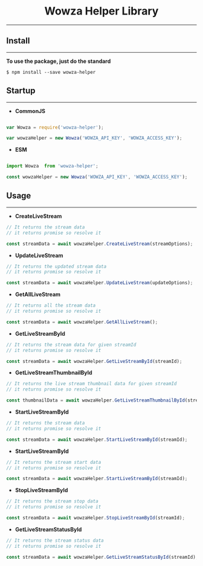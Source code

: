 # <center>Wowza Helper Library</center>
***

## Install
---

<strong>To use the package, just do the standard</strong>

    $ npm install --save wowza-helper

## Startup
---

* <strong>CommonJS</strong>

```js

var Wowza = require('wowza-helper');

var wowzaHelper = new Wowza('WOWZA_API_KEY', 'WOWZA_ACCESS_KEY');

```
* <strong>ESM</strong>

```js

import Wowza  from 'wowza-helper';

const wowzaHelper = new Wowza('WOWZA_API_KEY', 'WOWZA_ACCESS_KEY');

```

## Usage
---

* <strong>CreateLiveStream</strong>

```js
// It returns the stream data
// it returns promise so resolve it

const streamData = await wowzaHelper.CreateLiveStream(streamOptions);

```

* <strong>UpdateLiveStream</strong>

```js
// It returns the updated stream data
// it returns promise so resolve it

const streamData = await wowzaHelper.UpdateLiveStream(updateOptions);

```

* <strong>GetAllLiveStream</strong>

```js
// It returns all the stream data
// it returns promise so resolve it

const streamData = await wowzaHelper.GetAllLiveStream();

```

* <strong>GetLiveStreamById</strong>

```js
// It returns the stream data for given streamId
// it returns promise so resolve it

const streamData = await wowzaHelper.GetLiveStreamById(streamId);

```

* <strong>GetLiveStreamThumbnailById</strong>

```js
// It returns the live stream thumbnail data for given streamId
// it returns promise so resolve it

const thumbnailData = await wowzaHelper.GetLiveStreamThumbnailById(streamId);

```

* <strong>StartLiveStreamById</strong>

```js
// It returns the stream data
// it returns promise so resolve it

const streamData = await wowzaHelper.StartLiveStreamById(streamId);

```

* <strong>StartLiveStreamById</strong>

```js
// It returns the stream start data
// it returns promise so resolve it

const streamData = await wowzaHelper.StartLiveStreamById(streamId);

```

* <strong>StopLiveStreamById</strong>

```js
// It returns the stream stop data
// it returns promise so resolve it

const streamData = await wowzaHelper.StopLiveStreamById(streamId);

```

* <strong>GetLiveStreamStatusById</strong>

```js
// It returns the stream status data
// it returns promise so resolve it

const streamData = await wowzaHelper.GetLiveStreamStatusById(streamId);

```